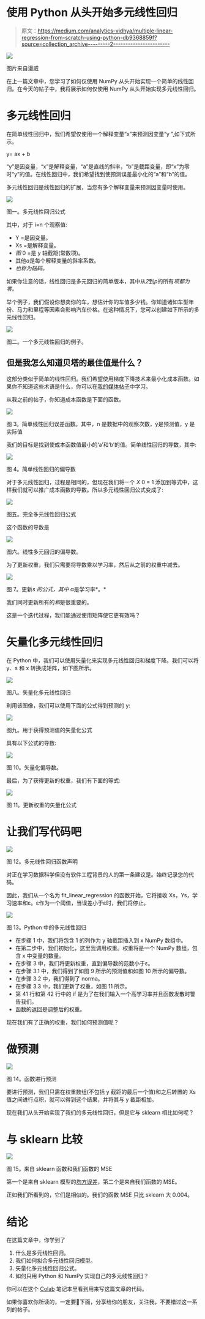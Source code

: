 # 使用 Python 从头开始多元线性回归

> 原文：<https://medium.com/analytics-vidhya/multiple-linear-regression-from-scratch-using-python-db9368859f?source=collection_archive---------2----------------------->

![](img/3d407eb28eead4c5d6dceab5098b128c.png)

图片来自漫威

在上一篇文章中，您学习了如何仅使用 NumPy 从头开始实现一个简单的线性回归。在今天的帖子中，我将展示如何仅使用 NumPy 从头开始实现多元线性回归。

# 多元线性回归

在简单线性回归中，我们希望仅使用一个解释变量“x”来预测因变量“y ”,如下式所示。

y= ax + b

“y”是因变量，“x”是解释变量，“a”是直线的斜率，“b”是截距变量，即“x”为零时“y”的值。在线性回归中，我们希望找到使预测误差最小化的“a”和“b”的值。

多元线性回归是线性回归的扩展，当您有多个解释变量来预测因变量时使用。

![](img/02a703ff1b3fe2de7ee6d5efb456f2e7.png)

图一。多元线性回归公式

其中，对于 i=n 个观察值:

*   Y =是因变量。
*   Xs =是解释变量。
*   *图* 0 =是 y 轴截距(常数项)。
*   其他*a*是每个解释变量的斜率系数。
*   *也称为砝码。*

如果你注意的话，线性回归是多元回归的简单版本，其中从*2*到*p*的所有*项都为零。*

举个例子，我们假设你想卖你的车，想估计你的车值多少钱。你知道诸如车型年份、马力和里程等因素会影响汽车价格。在这种情况下，您可以创建如下所示的多元线性回归。

![](img/c1d34521a97e598e29e81928c478120a.png)

图二。一个多元线性回归的例子。

## 但是我怎么知道贝塔的最佳值是什么？

这部分类似于简单的线性回归。我们希望使用梯度下降技术来最小化成本函数。如果你不知道这些术语是什么，你可以在[我的媒体帖子](/analytics-vidhya/stop-just-using-machine-learning-and-learn-how-to-build-it-linear-regression-and-gradient-descent-3653de24c6d5)中学习。

从我之前的帖子，你知道成本函数是下面的函数。

![](img/6102500e1b0616be2d4a478d01994b79.png)

图 3。简单线性回归误差函数。其中，n 是数据中的观察次数，ȳ是预测值，y 是实际值

我们的目标是找到使成本函数值最小的‘a’和‘b’的值。简单线性回归的导数，其中:

![](img/ace3a9ae3e89717bcc3d6c60ff8999a5.png)

图 4。简单线性回归的偏导数

对于多元线性回归，过程是相同的，但现在我们将一个 *X* 0 = 1 添加到等式中，这样我们就可以推广成本函数的导数。所以多元线性回归公式变成了:

![](img/ea1928ecc2654f793f6f1a7e037ad461.png)

图五。完全多元线性回归公式

这个函数的导数是

![](img/f523681f5141fa88cc5d4b636bb2001f.png)

图六。线性多元回归的偏导数。

为了更新权重，我们只需要将导数乘以学习率，然后从之前的权重中减去。

![](img/93d87c6329ca9a112c471c3c96f4b815.png)

图 7。更新*s 的公式，其中* α是学习率*。*

我们同时更新所有的*和*是很重要的。

这是一个迭代过程，我们能通过使用矩阵使它更有效吗？

# 矢量化多元线性回归

在 Python 中，我们可以使用矢量化来实现多元线性回归和梯度下降。我们可以将 y、s 和 x 转换成矩阵，如下图所示。

![](img/d33af199e17e41d5fbe811407aed2101.png)

图八。矢量化多元线性回归

利用该图像，我们可以使用下面的公式得到预测的 y:

![](img/fb45e983c6f21690906c5cfcbc2237c4.png)

图九。用于获得预测值的矢量化公式

具有以下公式的导数:

![](img/425a649b08c9af3c37ad182706bdc275.png)

图 10。矢量化偏导数。

最后，为了获得更新的权重，我们有下面的等式:

![](img/6749ce2e687e9c3e725e9570890d7e9f.png)

图 11。更新权重的矢量化公式

# 让我们写代码吧

![](img/a616b9ab53ae629770dcfcfc19d3bcf2.png)

图 12。多元线性回归函数声明

对正在学习数据科学但没有软件工程背景的人的第一条建议是。始终记录您的代码。

因此，我们从一个名为 fit_linear_regression 的函数开始，它将接收 Xs，Ys，学习速率和ε。ε作为一个阈值，当误差小于ε时，我们将停止。

![](img/fca8847d3903953392dcf018db1f209c.png)

图 13。Python 中的多元线性回归

*   在步骤 1 中，我们将包含 1 的列作为 y 轴截距插入到 x NumPy 数组中。
*   在第二步中，我们初始化，这里我调用权重。权重将是一个 NumPy 数组，包含 x 中变量的数量。
*   在步骤 3 中，我们将更新权重，直到偏导数的范数小于ε。
*   在步骤 3.1 中，我们得到了如图 9 所示的预测值和如图 10 所示的偏导数。
*   在步骤 3.2 中，我们得到了 norma。
*   在步骤 3.3 中，我们更新了权重，如图 11 所示。
*   第 41 行和第 42 行中的 if 是为了在我们输入一个高学习率并且函数发散时警告我们。
*   函数的返回是调整后的权重。

现在我们有了正确的权重，我们如何预测值呢？

# 做预测

![](img/56db768bfeb912ff7c5fa188c665b619.png)

图 14。函数进行预测

要进行预测，我们只需在权重数组(不包括 y 截距的最后一个值)和之后转置的 Xs 值之间进行点积，就可以得到这个结果，并将其与 y 截距相加。

现在我们从头开始实现了我们的多元线性回归，但是它与 sklearn 相比如何呢？

# 与 sklearn 比较

![](img/0ad8f95aff20d881f87006a7f2879d6a.png)

图 15。来自 sklearn 函数和我们函数的 MSE

第一个是来自 sklearn 模型的[均方误差](https://en.wikipedia.org/wiki/Mean_squared_error)，第二个是来自我们函数的 MSE。

正如我们所看到的，它们是相似的。我们的函数 MSE 只比 sklearn 大 0.004。

# 结论

在这篇文章中，你学到了

1.  什么是多元线性回归。
2.  我们如何拟合多元线性回归模型。
3.  矢量化多元线性回归公式。
4.  如何只用 Python 和 NumPy 实现自己的多元线性回归？

你可以在这个 [Colab](https://colab.research.google.com/drive/1uO-f2GLgBqSXiBmI46MaHHDJccJMdy11?usp=sharing) 笔记本里看到用来写这篇文章的代码。

如果你喜欢你所读的，一定要👏下面，分享给你的朋友，关注我，不要错过这一系列的帖子。